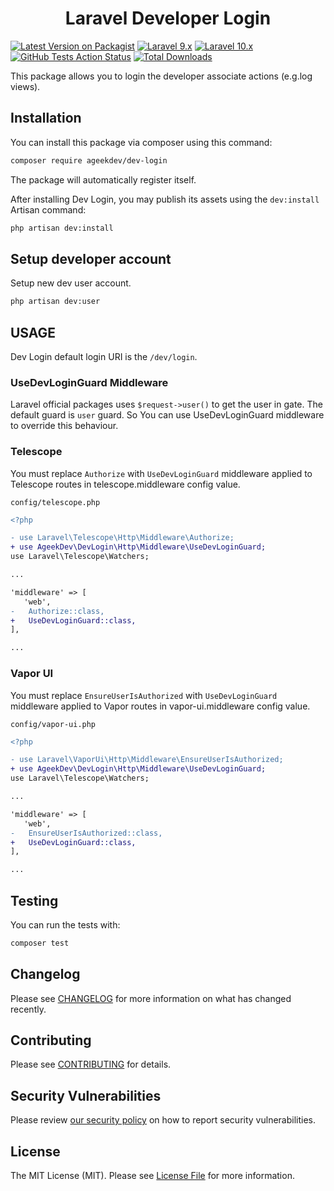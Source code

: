 <h1 align="center">Laravel Developer Login</h1>

[![Latest Version on Packagist](https://img.shields.io/packagist/v/ageekdev/dev-login.svg?style=flat-square)](https://packagist.org/packages/ageekdev/dev-login)
[![Laravel 9.x](https://img.shields.io/badge/Laravel-9.x-red.svg?style=flat-square)](https://laravel.com/docs/9.x)
[![Laravel 10.x](https://img.shields.io/badge/Laravel-10.x-red.svg?style=flat-square)](https://laravel.com/docs/10.x)
[![GitHub Tests Action Status](https://img.shields.io/github/actions/workflow/status/ageekdev/laravel-dev-login/run-tests.yml?label=tests&style=flat-square)](https://github.com/ageekdev/laravel-dev-login/actions/workflows/run-tests.yml)
[![Total Downloads](https://img.shields.io/packagist/dt/ageekdev/dev-login.svg?style=flat-square)](https://packagist.org/packages/ageekdev/dev-login)

This package allows you to login the developer associate actions (e.g.log views).

## Installation

You can install this package via composer using this command:

```bash
composer require ageekdev/dev-login
```

The package will automatically register itself.

After installing Dev Login, you may publish its assets using the `dev:install` Artisan command:

```bash
php artisan dev:install
```

## Setup developer account

Setup new dev user account.

```bash
php artisan dev:user
```

## USAGE

Dev Login default login URI is the `/dev/login`.

### UseDevLoginGuard Middleware

Laravel official packages uses `$request->user()` to get the user in gate. The default guard is `user` guard. So You can use UseDevLoginGuard middleware to override this behaviour.

### Telescope

You must replace `Authorize` with `UseDevLoginGuard` middleware applied to Telescope routes in telescope.middleware config value.

`config/telescope.php`
```diff
<?php

- use Laravel\Telescope\Http\Middleware\Authorize;
+ use AgeekDev\DevLogin\Http\Middleware\UseDevLoginGuard;
use Laravel\Telescope\Watchers;

...

'middleware' => [
   'web',
-   Authorize::class,
+   UseDevLoginGuard::class,
],

...
```

### Vapor UI

You must replace `EnsureUserIsAuthorized` with `UseDevLoginGuard` middleware applied to Vapor routes in vapor-ui.middleware config value.

`config/vapor-ui.php`
```diff
<?php

- use Laravel\VaporUi\Http\Middleware\EnsureUserIsAuthorized;
+ use AgeekDev\DevLogin\Http\Middleware\UseDevLoginGuard;
use Laravel\Telescope\Watchers;

...

'middleware' => [
   'web',
-   EnsureUserIsAuthorized::class,
+   UseDevLoginGuard::class,
],

...
```

## Testing

You can run the tests with:

```bash
composer test
```

## Changelog

Please see [CHANGELOG](CHANGELOG.md) for more information on what has changed recently.

## Contributing

Please see [CONTRIBUTING](.github/CONTRIBUTING.md) for details.

## Security Vulnerabilities

Please review [our security policy](../../security/policy) on how to report security vulnerabilities.

## License

The MIT License (MIT). Please see [License File](LICENSE.md) for more information.
